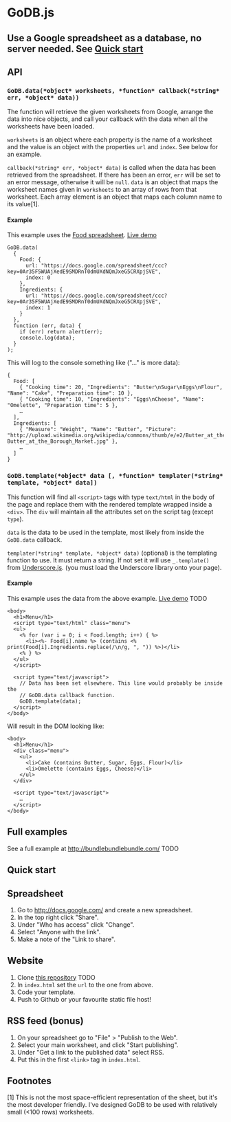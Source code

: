 GoDB.js
=======

## Use a Google spreadsheet as a database, no server needed. See [Quick start](#quick-start)

API
---

### `GoDB.data(*object* worksheets, *function* callback(*string* err, *object* data))`

The function will retrieve the given worksheets from Google, arrange the data
into nice objects, and call your callback with the data when all the worksheets
have been loaded.

`worksheets` is an object where each property is the name of a worksheet and
the value is an object with the properties `url` and `index`. See below for
an example.

`callback(*string* err, *object* data)` is called when the data has been
retrieved from the spreadsheet. If there has been an error, `err` will be set
to an error message, otherwise it will be `null`. `data` is an object that maps
the worksheet names given in `worksheets` to an array of rows from that
worksheet. Each array element is an object that maps each column name to its
value[1].

#### Example

This example uses the [Food spreadsheet][food_ss]. [Live demo](http://stuartk.com/godb/examples/food.html)

    GoDB.data(
      {
        Food: {
          url: "https://docs.google.com/spreadsheet/ccc?key=0Ar35F5WUAjXedE9SMDRnT0dmUXdNQmJxeG5CRXpjSVE",
          index: 0
        },
        Ingredients: {
          url: "https://docs.google.com/spreadsheet/ccc?key=0Ar35F5WUAjXedE9SMDRnT0dmUXdNQmJxeG5CRXpjSVE",
          index: 1
        }
      },
      function (err, data) {
        if (err) return alert(err);
        console.log(data);
      }
    );

This will log to the console something like ("…" is more data):

    {
      Food: [
        { "Cooking time": 20, "Ingredients": "Butter\nSugar\nEggs\nFlour",  "Name": "Cake", "Preparation time": 10 },
        { "Cooking time": 10, "Ingredients": "Eggs\nCheese", "Name": "Omelette", "Preparation time": 5 },
        …
      ],
      Ingredients: [
        { "Measure": "Weight", "Name": "Butter", "Picture": "http://upload.wikimedia.org/wikipedia/commons/thumb/e/e2/Butter_at_the_Borough_Market.jpg/250px-Butter_at_the_Borough_Market.jpg" },
        …
      ]
    }


### `GoDB.template(*object* data [, *function* templater(*string* template, *object* data])`

This function will find all `<script>` tags with type `text/html` in the body
of the page and replace them with the rendered template wrapped inside a
`<div>`. The `div` will maintain all the attributes set on the script tag
(except `type`).

`data` is the data to be used in the template, most likely from inside the
`GoDB.data` callback.

`templater(*string* template, *object* data)` (optional) is the templating
function to use. It must return a string. If not set it will use `_.template()`
from [Underscore.js](http://documentcloud.github.com/underscore/).
(you must load the Underscore library onto your page).

#### Example

This example uses the data from the above example. [Live demo](http://stuartk.com/godb/examples/template.html) TODO

    <body>
      <h1>Menu</h1>
      <script type="text/html" class="menu">
      <ul>
        <% for (var i = 0; i < Food.length; i++) { %>
          <li><%- Food[i].name %> (contains <% print(Food[i].Ingredients.replace(/\n/g, ", ")) %>)</li>
        <% } %>
      </ul>
      </script>

      <script type="text/javascript">
        // Data has been set elsewhere. This line would probably be inside the
        // GoDB.data callback function.
        GoDB.template(data);
      </script>
    </body>

Will result in the DOM looking like:

    <body>
      <h1>Menu</h1>
      <div class="menu">
        <ul>
          <li>Cake (contains Butter, Sugar, Eggs, Flour)</li>
          <li>Omelette (contains Eggs, Cheese)</li>
        </ul>
      </div>

      <script type="text/javascript">
        …
      </script>
    </body>

Full examples
-------------

See a full example at http://bundlebundlebundle.com/ TODO

Quick start
-----------

## Spreadsheet

  1. Go to http://docs.google.com/ and create a new spreadsheet.
  2. In the top right click "Share".
  3. Under "Who has access" click "Change".
  4. Select "Anyone with the link".
  5. Make a note of the "Link to share".

## Website

  1. Clone [this repository](#) TODO
  2. In `index.html` set the `url` to the one from above.
  3. Code your template.
  4. Push to Github or your favourite static file host!

## RSS feed (bonus)

  1. On your spreadsheet go to "File" > "Publish to the Web".
  2. Select your main worksheet, and click "Start publishing".
  3. Under "Get a link to the published data" select RSS.
  4. Put this in the first `<link>` tag in `index.html`.

Footnotes
---------

[1] This is not the most space-efficient representation of the sheet, but it's
the most developer friendly. I've designed GoDB to be used with relatively
small (<100 rows) worksheets.

[food_ss]: https://docs.google.com/spreadsheet/ccc?key=0Ar35F5WUAjXedE9SMDRnT0dmUXdNQmJxeG5CRXpjSVE
